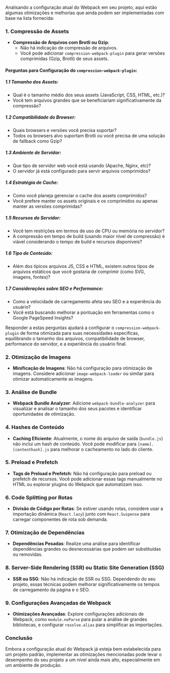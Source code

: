 Analisando a configuração atual do Webpack em seu projeto, aqui estão algumas otimizações e melhorias que ainda podem ser implementadas com base na lista fornecida:

### 1. Compressão de Assets

- **Compressão de Arquivos com Brotli ou Gzip**:
  - Não há indicação de compressão de arquivos.
  - Você pode adicionar `compression-webpack-plugin` para gerar versões comprimidas (Gzip, Brotli) de seus assets.

#### Perguntas para Configuração do `compression-webpack-plugin`:

##### 1.1 Tamanho dos Assets:

- Qual é o tamanho médio dos seus assets (JavaScript, CSS, HTML, etc.)?
- Você tem arquivos grandes que se beneficiariam significativamente da compressão?

##### 1.2 Compatibilidade do Browser:

- Quais browsers e versões você precisa suportar?
- Todos os browsers alvo suportam Brotli ou você precisa de uma solução de fallback como Gzip?

##### 1.3 Ambiente de Servidor:

- Que tipo de servidor web você está usando (Apache, Nginx, etc)?
- O servidor já está configurado para servir arquivos comprimidos?

##### 1.4 Estratégia de Cache:

- Como você planeja gerenciar o cache dos assets comprimidos?
- Você prefere manter os assets originais e os comprimidos ou apenas manter as versões comprimidas?

##### 1.5 Recursos do Servidor:

- Você tem restrições em termos de uso de CPU ou memória no servidor?
- A compressão em tempo de build (usando maior nível de compressão) é viável considerando o tempo de build e recursos disponíveis?

##### 1.6 Tipo de Conteúdo:

- Além dos típicos arquivos JS, CSS e HTML, existem outros tipos de arquivos estáticos que você gostaria de comprimir (como SVG, imagens, fontes)?

##### 1.7 Considerações sobre SEO e Performance:

- Como a velocidade de carregamento afeta seu SEO e a experiência do usuário?
- Você está buscando melhorar a pontuação em ferramentas como o Google PageSpeed Insights?

Responder a estas perguntas ajudará a configurar o `compression-webpack-plugin` de forma otimizada para suas necessidades específicas, equilibrando o tamanho dos arquivos, compatibilidade de browser, performance do servidor, e a experiência do usuário final.

### 2. Otimização de Imagens

- **Minificação de Imagens**: Não há configuração para otimização de imagens. Considere adicionar `image-webpack-loader` ou similar para otimizar automaticamente as imagens.

### 3. Análise de Bundle

- **Webpack Bundle Analyzer**: Adicione `webpack-bundle-analyzer` para visualizar e analisar o tamanho dos seus pacotes e identificar oportunidades de otimização.

### 4. Hashes de Conteúdo

- **Caching Eficiente**: Atualmente, o nome do arquivo de saída (`bundle.js`) não inclui um hash de conteúdo. Você pode modificar para `[name].[contenthash].js` para melhorar o cacheamento no lado do cliente.

### 5. Preload e Prefetch

- **Tags de Preload e Prefetch**: Não há configuração para preload ou prefetch de recursos. Você pode adicionar essas tags manualmente no HTML ou explorar plugins do Webpack que automatizam isso.

### 6. Code Splitting por Rotas

- **Divisão de Código por Rotas**: Se estiver usando rotas, considere usar a importação dinâmica (`React.lazy`) junto com `React.Suspense` para carregar componentes de rota sob demanda.

### 7. Otimização de Dependências

- **Dependências Pesadas**: Realize uma análise para identificar dependências grandes ou desnecessárias que podem ser substituídas ou removidas.

### 8. Server-Side Rendering (SSR) ou Static Site Generation (SSG)

- **SSR ou SSG**: Não há indicação de SSR ou SSG. Dependendo do seu projeto, essas técnicas podem melhorar significativamente os tempos de carregamento da página e o SEO.

### 9. Configurações Avançadas de Webpack

- **Otimizações Avançadas**: Explore configurações adicionais de Webpack, como `module.noParse` para pular a análise de grandes bibliotecas, e configurar `resolve.alias` para simplificar as importações.

### Conclusão

Embora a configuração atual do Webpack já esteja bem estabelecida para um projeto padrão, implementar as otimizações mencionadas pode levar o desempenho do seu projeto a um nível ainda mais alto, especialmente em um ambiente de produção.
